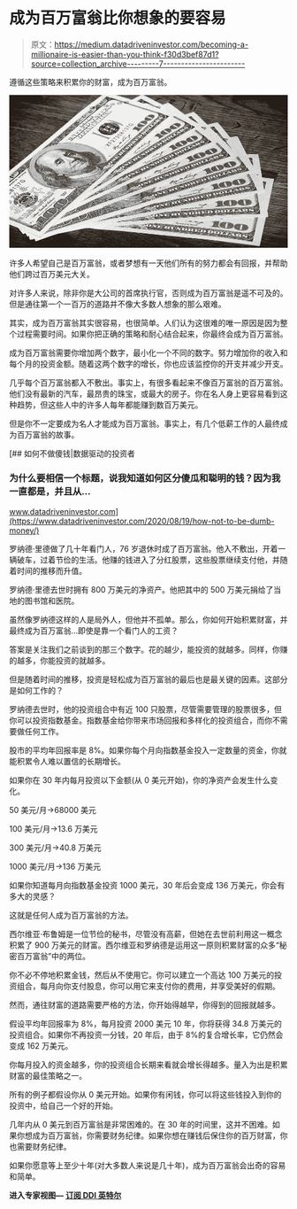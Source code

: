 # 成为百万富翁比你想象的要容易

> 原文：<https://medium.datadriveninvestor.com/becoming-a-millionaire-is-easier-than-you-think-f30d3bef87d1?source=collection_archive---------7----------------------->

遵循这些策略来积累你的财富，成为百万富翁。

![](img/b270070c6296ef3b2140706ad627ab26.png)

许多人希望自己是百万富翁，或者梦想有一天他们所有的努力都会有回报，并帮助他们跨过百万美元大关。

对许多人来说，除非你是大公司的首席执行官，否则成为百万富翁是遥不可及的。但是通往第一个一百万的道路并不像大多数人想象的那么艰难。

其实，成为百万富翁其实很容易，也很简单。人们认为这很难的唯一原因是因为整个过程需要时间。如果你把正确的策略和耐心结合起来，你最终会成为百万富翁。

成为百万富翁需要你增加两个数字，最小化一个不同的数字。努力增加你的收入和每个月的投资金额。随着这两个数字的增长，你也应该监控你的开支并减少开支。

几乎每个百万富翁都入不敷出。事实上，有很多看起来不像百万富翁的百万富翁。他们没有最新的汽车，最昂贵的珠宝，或最大的房子。你在名人身上更容易看到这种趋势，但这些人中的许多人每年都能赚到数百万美元。

但是你不一定要成为名人才能成为百万富翁。事实上，有几个低薪工作的人最终成为百万富翁的故事。

[](https://www.datadriveninvestor.com/2020/08/19/how-not-to-be-dumb-money/) [## 如何不做傻钱|数据驱动的投资者

### 为什么要相信一个标题，说我知道如何区分傻瓜和聪明的钱？因为我一直都是，并且从…

www.datadriveninvestor.com](https://www.datadriveninvestor.com/2020/08/19/how-not-to-be-dumb-money/) 

罗纳德·里德做了几十年看门人，76 岁退休时成了百万富翁。他入不敷出，开着一辆破车，过着节俭的生活。他赚的钱进入了分红股票，这些股票继续支付他，并随着时间的推移而升值。

罗纳德·里德去世时拥有 800 万美元的净资产。他把其中的 500 万美元捐给了当地的图书馆和医院。

虽然像罗纳德这样的人是局外人，但他并不孤单。那么，你如何开始积累财富，并最终成为百万富翁…即使是靠一个看门人的工资？

答案是关注我们之前谈到的那三个数字。花的越少，能投资的就越多。同样，你赚的越多，你能投资的就越多。

但是随着时间的推移，投资是轻松成为百万富翁的最后也是最关键的因素。这部分是如何工作的？

罗纳德去世时，他的投资组合中有近 100 只股票，尽管需要管理的股票很多，但你可以投资指数基金。指数基金给你带来市场回报和多样化的投资组合，而你不需要做任何工作。

股市的平均年回报率是 8%。如果你每个月向指数基金投入一定数量的资金，你就能积累令人难以置信的长期增长。

如果你在 30 年内每月投资以下金额(从 0 美元开始)，你的净资产会发生什么变化。

50 美元/月→68000 美元

100 美元/月→13.6 万美元

300 美元/月→40.8 万美元

1000 美元/月→136 万美元

如果你知道每月向指数基金投资 1000 美元，30 年后会变成 136 万美元，你会有多大的灵感？

这就是任何人成为百万富翁的方法。

西尔维亚·布鲁姆是一位节俭的秘书，尽管没有高薪，但她在去世前利用这一概念积累了 900 万美元的财富。西尔维亚和罗纳德是运用这一原则积累财富的众多“秘密百万富翁”中的两位。

你不必不停地积累金钱，然后从不使用它。你可以建立一个高达 100 万美元的投资组合，每月向你支付股息，你可以用它来支付你的费用，并享受美好的假期。

然而，通往财富的道路需要严格的方法，你开始得越早，你得到的回报就越多。

假设平均年回报率为 8%，每月投资 2000 美元 10 年，你将获得 34.8 万美元的投资组合。如果你不再投资一分钱，20 年后，由于 8%的复合增长率，它仍然会变成 162 万美元。

你每月投入的资金越多，你的投资组合长期来看就会增长得越多。量入为出是积累财富的最佳策略之一。

所有的例子都假设你从 0 美元开始。如果你有闲钱，你可以将这些钱投入到你的投资中，给自己一个好的开始。

几年内从 0 美元到百万富翁是非常困难的。在 30 年的时间里，这并不困难。如果你想成为百万富翁，你需要财务纪律。如果你想在赚钱后保住你的百万财富，你也需要财务纪律。

如果你愿意等上至少十年(对大多数人来说是几十年)，成为百万富翁会出奇的容易和简单。

**进入专家视图—** [**订阅 DDI 英特尔**](https://datadriveninvestor.com/ddi-intel)